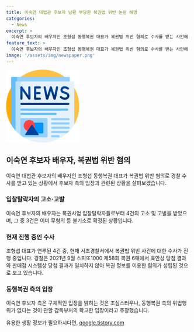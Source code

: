 ```yaml
---
title: 이숙연 대법관 후보자 남편 부당한 복권법 위반 논란 해명
categories:
  - News
excerpt: >
  이숙연 후보자의 배우자인 조형섭 동행복권 대표가 복권법 위반 혐의로 수사를 받는 사안에 대해 후보자 측은 부당한 오해라고 주장했다. 이숙연 후보자의 배우자는 입찰탈락자의 고소와 고발로 인해 오랫동안 부당한 오해와 상처를 받았다고 전했다. 현재 서초경찰서가 조 대표에 대한 복권법 위반 사건을 수사 중이며, 동행복권 측은 위법행위가 없다고 주장했다. 기사 자세히 보기: https://url.kr/b71afn
feature_text: >
  이숙연 후보자의 배우자인 조형섭 동행복권 대표가 복권법 위반 혐의로 수사를 받는 사안에 대해 후보자 측은 부당한 오해라고 주장했다. 이숙연 후보자의 배우자는 입찰탈락자의 고소와 고발로 인해 오랫동안 부당한 오해와 상처를 받았다고 전했다. 현재 서초경찰서가 조 대표에 대한 복권법 위반 사건을 수사 중이며, 동행복권 측은 위법행위가 없다고 주장했다. 기사 자세히 보기: https://url.kr/b71afn
image: '/assets/img/newspaper.png'
---
```


<p><img src="/assets/img/newspaper.png" alt="kimp 속보" /></p>

<h2 data-ke-size="size26">이숙연 후보자 배우자, 복권법 위반 혐의</h2>

<p data-ke-size="size16">이숙연 대법관 후보자의 배우자인 조형섭 동행복권 대표가 복권법 위반 혐의로 경찰 수사를 받고 있는 상황에서 후보자 측의 입장과 관련된 상황을 살펴보겠습니다.</p>

<h3>입찰탈락자의 고소·고발</h3>

<p data-ke-size="size16">이숙연 후보자의 배우자는 복권사업 입찰탈락자들로부터 4건의 고소 및 고발을 받았으며, 그 중 3건은 이미 무혐의 등 불기소로 확정된 상황입니다.</p>

<h3>현재 진행 중인 수사</h3>

<p data-ke-size="size16">조형섭 대표가 연루된 4건 중, 현재 서초경찰서에서 복권법 위반 사건에 대한 수사가 진행 중입니다. 경찰은 2021년 9월 스피또1000 제58회 복권 6매에서 육안상 당첨 결과와 판매점 시스템상 당첨 결과가 일치하지 않아 복권 정보를 이용한 혐의가 성립된 것으로 보고 있습니다.</p>

<h3>동행복권 측의 입장</h3>

<p data-ke-size="size16">이숙연 후보자 측은 구체적인 입장을 밝히는 것은 조심스러우나, 동행복권 측의 위법행위가 없다는 것이 관할 감독부처의 확고한 입장이라고 주장했습니다.</p>
유용한 생활 정보가 필요하시다면, <a href="https://qoogle.tistory.com" rel="dofollow">qoogle.tistory.com</a>


